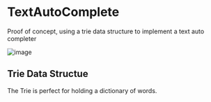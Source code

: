 # TextAutoComplete
Proof of concept, using a trie data structure to implement a text auto completer

![image](https://user-images.githubusercontent.com/72406655/139164109-60534ee5-773f-4de4-a72d-6af855c51889.png)

## Trie Data Structue
The Trie is perfect for holding a dictionary of words.
